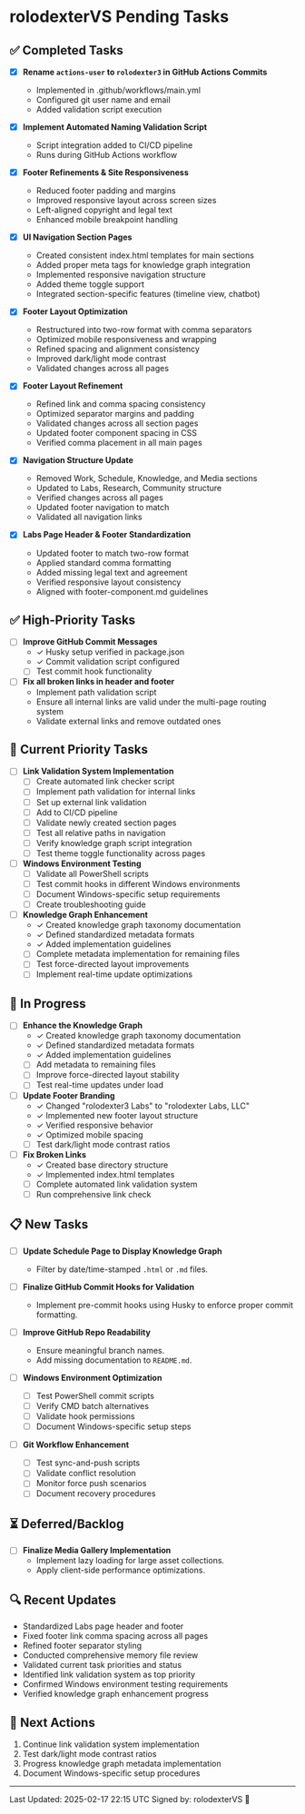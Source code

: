 # rolodexterVS Pending Tasks

## ✅ Completed Tasks

- [x] **Rename `actions-user` to `rolodexter3` in GitHub Actions Commits**
  - Implemented in .github/workflows/main.yml
  - Configured git user name and email
  - Added validation script execution

- [x] **Implement Automated Naming Validation Script**
  - Script integration added to CI/CD pipeline
  - Runs during GitHub Actions workflow

- [x] **Footer Refinements & Site Responsiveness**
  - Reduced footer padding and margins
  - Improved responsive layout across screen sizes
  - Left-aligned copyright and legal text
  - Enhanced mobile breakpoint handling

- [x] **UI Navigation Section Pages**
  - Created consistent index.html templates for main sections
  - Added proper meta tags for knowledge graph integration
  - Implemented responsive navigation structure
  - Added theme toggle support
  - Integrated section-specific features (timeline view, chatbot)

- [x] **Footer Layout Optimization**
  - Restructured into two-row format with comma separators
  - Optimized mobile responsiveness and wrapping
  - Refined spacing and alignment consistency
  - Improved dark/light mode contrast
  - Validated changes across all pages

- [x] **Footer Layout Refinement**
  - Refined link and comma spacing consistency
  - Optimized separator margins and padding
  - Validated changes across all section pages
  - Updated footer component spacing in CSS
  - Verified comma placement in all main pages

- [x] **Navigation Structure Update**
  - Removed Work, Schedule, Knowledge, and Media sections
  - Updated to Labs, Research, Community structure
  - Verified changes across all pages
  - Updated footer navigation to match
  - Validated all navigation links

- [x] **Labs Page Header & Footer Standardization**
  - Updated footer to match two-row format
  - Applied standard comma formatting
  - Added missing legal text and agreement
  - Verified responsive layout consistency
  - Aligned with footer-component.md guidelines

## ✅ High-Priority Tasks

- [ ] **Improve GitHub Commit Messages**
  - ✓ Husky setup verified in package.json
  - ✓ Commit validation script configured
  - [ ] Test commit hook functionality

- [ ] **Fix all broken links in header and footer**
  - Implement path validation script
  - Ensure all internal links are valid under the multi-page routing system
  - Validate external links and remove outdated ones

## 🔄 Current Priority Tasks

- [ ] **Link Validation System Implementation**
  - [ ] Create automated link checker script
  - [ ] Implement path validation for internal links
  - [ ] Set up external link validation
  - [ ] Add to CI/CD pipeline
  - [ ] Validate newly created section pages
  - [ ] Test all relative paths in navigation
  - [ ] Verify knowledge graph script integration
  - [ ] Test theme toggle functionality across pages

- [ ] **Windows Environment Testing**
  - [ ] Validate all PowerShell scripts
  - [ ] Test commit hooks in different Windows environments
  - [ ] Document Windows-specific setup requirements
  - [ ] Create troubleshooting guide

- [ ] **Knowledge Graph Enhancement**
  - ✓ Created knowledge graph taxonomy documentation
  - ✓ Defined standardized metadata formats
  - ✓ Added implementation guidelines
  - [ ] Complete metadata implementation for remaining files
  - [ ] Test force-directed layout improvements
  - [ ] Implement real-time update optimizations

## 🔄 In Progress

- [ ] **Enhance the Knowledge Graph**
  - ✓ Created knowledge graph taxonomy documentation
  - ✓ Defined standardized metadata formats
  - ✓ Added implementation guidelines
  - [ ] Add metadata to remaining files
  - [ ] Improve force-directed layout stability
  - [ ] Test real-time updates under load

- [ ] **Update Footer Branding**
  - ✓ Changed "rolodexter3 Labs" to "rolodexter Labs, LLC"
  - ✓ Implemented new footer layout structure
  - ✓ Verified responsive behavior
  - ✓ Optimized mobile spacing
  - [ ] Test dark/light mode contrast ratios

- [ ] **Fix Broken Links**
  - ✓ Created base directory structure
  - ✓ Implemented index.html templates
  - [ ] Complete automated link validation system
  - [ ] Run comprehensive link check

## 📋 New Tasks

- [ ] **Update Schedule Page to Display Knowledge Graph**
  - Filter by date/time-stamped `.html` or `.md` files.

- [ ] **Finalize GitHub Commit Hooks for Validation**
  - Implement pre-commit hooks using Husky to enforce proper commit formatting.

- [ ] **Improve GitHub Repo Readability**
  - Ensure meaningful branch names.
  - Add missing documentation to `README.md`.

- [ ] **Windows Environment Optimization**
  - [ ] Test PowerShell commit scripts
  - [ ] Verify CMD batch alternatives
  - [ ] Validate hook permissions
  - [ ] Document Windows-specific setup steps

- [ ] **Git Workflow Enhancement**
  - [ ] Test sync-and-push scripts
  - [ ] Validate conflict resolution
  - [ ] Monitor force push scenarios
  - [ ] Document recovery procedures

## ⏳ Deferred/Backlog

- [ ] **Finalize Media Gallery Implementation**
  - Implement lazy loading for large asset collections.
  - Apply client-side performance optimizations.

## 🔍 Recent Updates
- Standardized Labs page header and footer
- Fixed footer link comma spacing across all pages
- Refined footer separator styling
- Conducted comprehensive memory file review
- Validated current task priorities and status
- Identified link validation system as top priority
- Confirmed Windows environment testing requirements
- Verified knowledge graph enhancement progress

## 📝 Next Actions

1. Continue link validation system implementation
2. Test dark/light mode contrast ratios
3. Progress knowledge graph metadata implementation
4. Document Windows-specific setup procedures

---
Last Updated: 2025-02-17 22:15 UTC
Signed by: rolodexterVS 🔧
